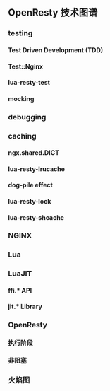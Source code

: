 ## OpenResty 技术图谱

### testing
#### Test Driven Development (TDD)
#### Test::Nginx
#### lua-resty-test
#### mocking

### debugging

### caching
#### ngx.shared.DICT
#### lua-resty-lrucache
#### dog-pile effect
#### lua-resty-lock
#### lua-resty-shcache

### NGINX

### Lua

### LuaJIT
#### ffi.* API
#### jit.* Library

### OpenResty
#### 执行阶段
#### 非阻塞



### 火焰图
